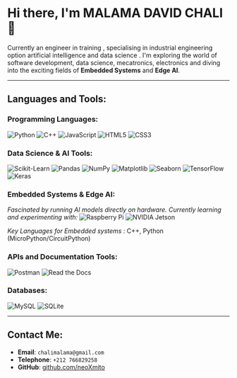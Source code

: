 # Hi there, I'm MALAMA DAVID CHALI 👋

Currently an engineer in training , specialising in industrial engineering option artificial intelligence and data science . I'm exploring the world of software development, data science, mecatronics, electronics and diving into the exciting fields of **Embedded Systems** and **Edge AI**.

---

## Languages and Tools:

### Programming Languages:
![Python](https://img.shields.io/badge/-Python-3776AB?style=flat&logo=python&logoColor=white)
![C++](https://img.shields.io/badge/-C++-00599C?style=flat&logo=cplusplus&logoColor=white)
![JavaScript](https://img.shields.io/badge/-JavaScript-F7DF1E?style=flat&logo=javascript&logoColor=black)
![HTML5](https://img.shields.io/badge/-HTML5-E34F26?style=flat&logo=html5&logoColor=white)
![CSS3](https://img.shields.io/badge/-CSS3-1572B6?style=flat&logo=css3)

### Data Science & AI Tools:
![Scikit-Learn](https://img.shields.io/badge/-Scikit--Learn-F7931E?style=flat&logo=scikit-learn&logoColor=white)
![Pandas](https://img.shields.io/badge/-Pandas-150458?style=flat&logo=pandas&logoColor=white)
![NumPy](https://img.shields.io/badge/-NumPy-013243?style=flat&logo=numpy&logoColor=white)
![Matplotlib](https://img.shields.io/badge/-Matplotlib-11557C?style=flat&logo=python&logoColor=white)
![Seaborn](https://img.shields.io/badge/-Seaborn-0081A5?style=flat&logo=python&logoColor=white)
![TensorFlow](https://img.shields.io/badge/-TensorFlow-FF6F00?style=flat&logo=tensorflow&logoColor=white)
![Keras](https://img.shields.io/badge/-Keras-D00000?style=flat&logo=keras&logoColor=white)
### Embedded Systems & Edge AI:
*Fascinated by running AI models directly on hardware. Currently learning and experimenting with:*
![Raspberry Pi](https://img.shields.io/badge/-Raspberry%20Pi-C51A4A?style=flat&logo=raspberry-pi&logoColor=white)
![NVIDIA Jetson](https://img.shields.io/badge/-NVIDIA%20Jetson-76B900?style=flat&logo=nvidia&logoColor=white)

*Key Languages for Embedded systems :* C++, Python (MicroPython/CircuitPython)

### APIs and Documentation Tools:
![Postman](https://img.shields.io/badge/-Postman-FF6C37?style=flat&logo=postman&logoColor=white)
![Read the Docs](https://img.shields.io/badge/-Read%20the%20Docs-8CA1AF?style=flat&logo=read-the-docs&logoColor=white)

### Databases:
![MySQL](https://img.shields.io/badge/-MySQL-4479A1?style=flat&logo=mysql&logoColor=white)
![SQLite](https://img.shields.io/badge/-SQLite-003B57?style=flat&logo=sqlite&logoColor=white)

---

## Contact Me:
- **Email**: `chalimalama@gmail.com`
- **Telephone**: `+212 766829258`
- **GitHub**: [github.com/neoXmito](https://github.com/neoXmito)
